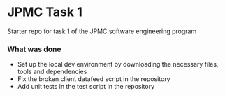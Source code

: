 # JPMC Task 1
Starter repo for task 1 of the JPMC software engineering program


### What was done
- Set up  the local dev environment by downloading the necessary files, tools and dependencies
- Fix the broken client datafeed script in the repository
- Add unit tests in the test script in the repository
